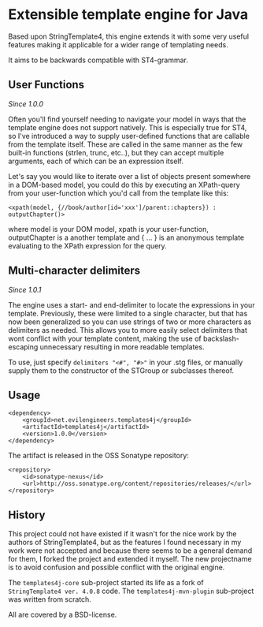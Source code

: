 Extensible template engine for Java
===================================

Based upon StringTemplate4, this engine extends it with some very useful features making it applicable for a wider range of templating needs.  

It aims to be backwards compatible with ST4-grammar.


User Functions
--------------

*Since 1.0.0*

Often you'll find yourself needing to navigate your model in ways that the template engine does not support natively.  This is especially true for ST4, so I've introduced a way to supply user-defined functions that are callable from the template itself.  These are called in the same manner as the few built-in functions (strlen, trunc, etc..), but they can accept multiple arguments, each of which can be an expression itself. 

Let's say you would like to iterate over a list of objects present somewhere in a DOM-based model, you could do this by executing an XPath-query from your user-function which you'd call from the template like this:

    <xpath(model, {//book/author[id='xxx']/parent::chapters}) : outputChapter()>

where model is your DOM model, xpath is your user-function, outputChapter is a another template and { ... } is an anonymous template evaluating to the XPath expression for the query. 


Multi-character delimiters
--------------------------

*Since 1.0.1*

The engine uses a start- and end-delimiter to locate the expressions in your template.  Previously, these were limited to a single character, but that has now been generalized so you can use strings of two or more characters as delimiters as needed.  This allows you to more easily select delimiters that wont conflict with your template content, making the use of backslash-escaping unnecessary resulting in more readable templates. 

To use, just specify `delimiters "<#", "#>"` in your .stg files, or manually supply them to the constructor of the STGroup or subclasses thereof. 


Usage
-----

    <dependency>
        <groupId>net.evilengineers.templates4j</groupId>
        <artifactId>templates4j</artifactId>
        <version>1.0.0</version>
    </dependency>

The artifact is released in the OSS Sonatype repository: 

    <repository>
        <id>sonatype-nexus</id>
        <url>http://oss.sonatype.org/content/repositories/releases/</url>
    </repository>


History
-------

This project could not have existed if it wasn't for the nice work by the authors of StringTemplate4, but as the features I found necessary in my work were not accepted and because there seems to be a general demand for them, I forked the project and extended it myself.  The new projectname is to avoid confusion and possible conflict with the original engine.

The `templates4j-core` sub-project started its life as a fork of `StringTemplate4 ver. 4.0.8` code. 
The `templates4j-mvn-plugin` sub-project was written from scratch. 

All are covered by a BSD-license. 
